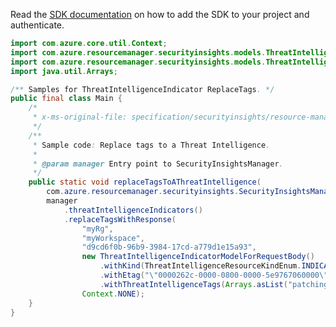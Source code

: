 Read the [SDK documentation](https://github.com/Azure/azure-sdk-for-java/blob/azure-resourcemanager-securityinsights_1.0.0-beta.1/sdk/securityinsights/azure-resourcemanager-securityinsights/README.md) on how to add the SDK to your project and authenticate.

```java
import com.azure.core.util.Context;
import com.azure.resourcemanager.securityinsights.models.ThreatIntelligenceIndicatorModelForRequestBody;
import com.azure.resourcemanager.securityinsights.models.ThreatIntelligenceResourceKindEnum;
import java.util.Arrays;

/** Samples for ThreatIntelligenceIndicator ReplaceTags. */
public final class Main {
    /*
     * x-ms-original-file: specification/securityinsights/resource-manager/Microsoft.SecurityInsights/preview/2021-09-01-preview/examples/threatintelligence/ReplaceTagsThreatIntelligence.json
     */
    /**
     * Sample code: Replace tags to a Threat Intelligence.
     *
     * @param manager Entry point to SecurityInsightsManager.
     */
    public static void replaceTagsToAThreatIntelligence(
        com.azure.resourcemanager.securityinsights.SecurityInsightsManager manager) {
        manager
            .threatIntelligenceIndicators()
            .replaceTagsWithResponse(
                "myRg",
                "myWorkspace",
                "d9cd6f0b-96b9-3984-17cd-a779d1e15a93",
                new ThreatIntelligenceIndicatorModelForRequestBody()
                    .withKind(ThreatIntelligenceResourceKindEnum.INDICATOR)
                    .withEtag("\"0000262c-0000-0800-0000-5e9767060000\"")
                    .withThreatIntelligenceTags(Arrays.asList("patching tags")),
                Context.NONE);
    }
}
```
